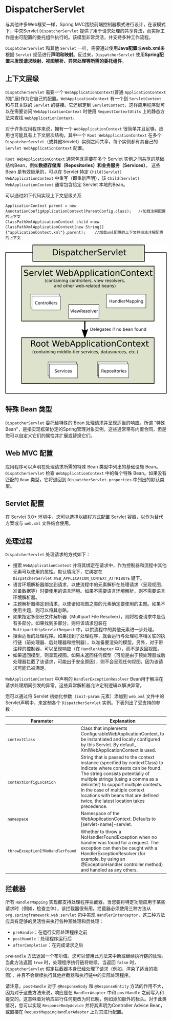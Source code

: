 # DispatcherServlet

与其他许多Web框架一样，Spring MVC围绕前端控制器模式进行设计，在该模式下，中央Servlet `DispatcherServlet` 提供了用于请求处理的共享算法，而实际工作是由可配置的委托组件执行的。该模型非常灵活，并支持多种工作流程。
 
`DispatcherServlet` 和其他 `Servlet` 一样，需要通过使用**Java配置**或**web.xml**来根据 `Servlet` 规范进行**声明和映射**。反过来，`DispatcherServlet` 使用**Spring配置**来**发现请求映射、视图解析、异常处理等所需的委托组件**。

## 上下文层级

`DispatcherServlet` 需要一个 `WebApplicationContext`(普通 `ApplicationContext` 的扩展)作为它自己的配置。`WebApplicationContext` 有一个到 `ServletContext` 和与其关联的 `Servlet` 的链接。它还绑定到 `ServletContext`，这样应用程序就可以在需要访问 `WebApplicationContext` 时使用 `RequestContextUtils` 上的静态方法来查找 `WebApplicationContext`。

对于许多应用程序来说，拥有一个 `WebApplicationContext` 很简单并且足够。应用也可能具有上下文层次结构，其中一个 `Root WebApplicationContext` 在多个 `DispatcherServlet`（或其他Servlet）实例之间共享，每个实例都有其自己的 `Servlet WebApplicationContext` 配置。

`Root WebApplicationContext` 通常包含需要在多个 Servlet 实例之间共享的基础结构Bean，例如**数据存储库（Repositories）**和**业务服务（Services）**。 这些 Bean 是有效继承的，可以在 Servlet 特定 `Child(Servlet) WebApplicationContext` 中重写（即重新声明），该 `Child(Servlet) WebApplicationContext` 通常包含给定 Servlet 本地的Bean。 

可以通过如下代码实现上下文层级关系

```
ApplicationContext parent = new AnnotationConfigApplicationContext(ParentConfig.class);   //加载注解配置的上下文
ClassPathXmlApplicationContext child =new ClassPathXmlApplicationContext(new String[] {"applicationContext.xml"},parent);    //加载xml配置的上下文并继承注解配置的上下文
```

![上下文层级](上下文层级.png)

## 特殊 Bean 类型

`DispatcherServlet` 委托给特殊的 Bean 处理请求并呈现适当的响应。所谓 "特殊 Bean"，是指实现框架协定的Spring管理对象实例。这些通常带有内置合同，但是您可以自定义它们的属性并扩展或替换它们。

## Web MVC 配置

应用程序可以声明在处理请求所需的特殊 Bean 类型中列出的基础设施 Bean。`DispatcherServlet` 检查 `WebApplicationContext` 中的每个特殊 Bean。如果没有匹配的 `Bean` 类型，它将退回到 `DispatcherServlet.properties` 中列出的默认类型。

## Servlet 配置

在 Servlet 3.0+ 环境中，您可以选择以编程方式配置 Servlet 容器，以作为替代方案或与 `web.xml` 文件结合使用。

## 处理过程

`DispatcherServlet` 处理请求的方式如下：

- 搜索 `WebApplicationContext` 并将其绑定在请求中，作为控制器和流程中其他元素可以使用的属性。默认情况下，它绑定在 `DispatcherServlet.WEB_APPLICATION_CONTEXT_ATTRIBUTE` 键下。
- 语言环境解析器绑定到请求，以使流程中的元素解析在处理请求（呈现视图，准备数据等）时要使用的语言环境。如果不需要语言环境解析，则不需要语言环境解析器。
- 主题解析器绑定到请求，以使诸如视图之类的元素确定要使用的主题。如果不使用主题，则可以将其忽略。
- 如果指定多部分文件解析器（Multipart File Resolver），则将检查请求中是否有多部分。如果找到多部分，则将该请求包装在 `MultipartHttpServletRequest` 中，以供流程中的其他元素进一步处理。
- 搜索适当的处理程序。如果找到了处理程序，就会运行与处理程序相关联的执行链（前处理器、后处理器和控制器），以准备要渲染的模型。另外，对于带注释的控制器，可以呈现响应（在 `HandlerAdapter` 中），而不是返回视图。
- 如果返回模型，则呈现视图。如果未返回任何模型（可能是由于预处理器或后处理器拦截了该请求，可能出于安全原因），则不会呈现任何视图，因为该请求可能已被满足。

`WebApplicationContext` 中声明的 `HandlerExceptionResolver` Bean用于解决在请求处理期间引发的异常。这些异常解析器允许定制逻辑以解决异常。

您可以通过将 Servlet 初始化参数（`init-param` 元素）添加到 `web.xml` 文件中的Servlet声明中，来定制各个 `DispatcherServlet` 实例。下表列出了受支持的参数：

|Parameter|Explanation|
|---------|-----------|
|`contextClass`|Class that implements ConfigurableWebApplicationContext, to be instantiated and locally configured by this Servlet. By default, XmlWebApplicationContext is used.|
|`contextConfigLocation`|String that is passed to the context instance (specified by contextClass) to indicate where contexts can be found. The string consists potentially of multiple strings (using a comma as a delimiter) to support multiple contexts. In the case of multiple context locations with beans that are defined twice, the latest location takes precedence.|
|`namespace`|Namespace of the WebApplicationContext. Defaults to [servlet-name]-servlet.|
|`throwExceptionIfNoHandlerFound`|Whether to throw a NoHandlerFoundException when no handler was found for a request. The exception can then be caught with a HandlerExceptionResolver (for example, by using an @ExceptionHandler controller method) and handled as any others.|

## 拦截器

所有 `HandlerMapping` 实现都支持处理程序拦截器，当您要将特定功能应用于某些请求时（例如，检查主体），该拦截器很有用。拦截器必须使用三种方法从 `org.springframework.web.servlet` 包中实现 `HandlerInterceptor`，这三种方法应具有足够的灵活性来执行各种预处理和后处理：

- `preHandle`：在运行实际处理程序之前
- `postHandle`：处理程序运行后
- `afterCompletion`：在完成请求之后

`preHandle` 方法返回一个布尔值。您可以使用此方法来中断或继续执行链的处理。当此方法返回 `true` 时，处理程序执行链将继续。当返回 `false` 时，`DispatcherServlet` 假定拦截器本身已经处理了请求（例如，渲染了适当的视图），并且不会继续执行其他拦截器和执行链中的实际处理程序。

请注意，`postHandle` 对于 `@ResponseBody` 和 `@ResponseEntity` 方法的作用不大，因为对于这些方法来说，响应是在 `HandlerAdapter` 中和 `postHandle` 之前写入和提交的。这意味着对响应进行任何更改为时已晚，例如添加额外的标头。对于此类情况，您可以实现 `ResponseBodyAdvice` 并将其声明为Controller Advice Bean，或直接在 `RequestMappingHandlerAdapter` 上对其进行配置。